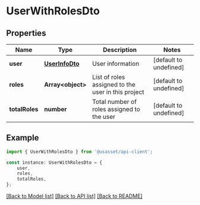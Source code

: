 # UserWithRolesDto


## Properties

Name | Type | Description | Notes
------------ | ------------- | ------------- | -------------
**user** | [**UserInfoDto**](UserInfoDto.md) | User information | [default to undefined]
**roles** | **Array&lt;object&gt;** | List of roles assigned to the user in this project | [default to undefined]
**totalRoles** | **number** | Total number of roles assigned to the user | [default to undefined]

## Example

```typescript
import { UserWithRolesDto } from '@usasset/api-client';

const instance: UserWithRolesDto = {
    user,
    roles,
    totalRoles,
};
```

[[Back to Model list]](../README.md#documentation-for-models) [[Back to API list]](../README.md#documentation-for-api-endpoints) [[Back to README]](../README.md)
